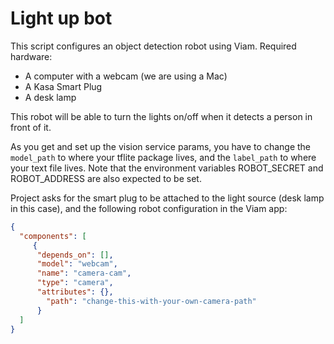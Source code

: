 # Light up bot

This script configures an object detection robot using Viam. 
Required hardware:
- A computer with a webcam (we are using a Mac)
- A Kasa Smart Plug
- A desk lamp

This robot will be able to turn the lights on/off when it detects a person in front of it.

As you get and set up the vision service params, you have to change the `model_path` to where your tflite package lives, and the `label_path` to where your text file lives. Note that the environment variables ROBOT_SECRET and ROBOT_ADDRESS are also expected to be set.

Project asks for the smart plug to be attached to the light source (desk lamp in this case), and the following robot configuration in the Viam app:

``` json
{
  "components": [
     {
      "depends_on": [],
      "model": "webcam",
      "name": "camera-cam",
      "type": "camera",
      "attributes": {},
        "path": "change-this-with-your-own-camera-path"
      }
  ]
}
```
